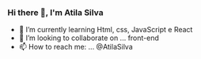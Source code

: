 ### Hi there 👋, I'm Atila Silva


- 🌱 I’m currently learning  Html, css, JavaScript e React
- 👯 I’m looking to collaborate on ... front-end
- 📫 How to reach me: ... @AtilaSilva



